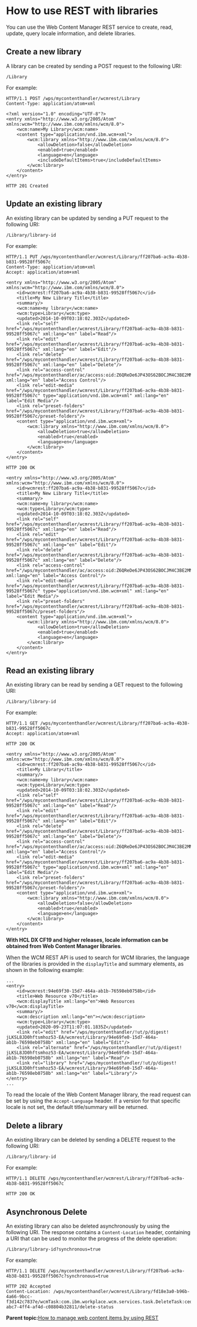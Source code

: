 # How to use REST with libraries

You can use the Web Content Manager REST service to create, read, update, query locale information, and delete libraries.

## Create a new library

A library can be created by sending a POST request to the following URI:

```
/Library
```

For example:

```
HTTP/1.1 POST /wps/mycontenthandler/wcmrest/Library
Content-Type: application/atom+xml

<?xml version="1.0" encoding="UTF-8"?>
<entry xmlns="http://www.w3.org/2005/Atom" xmlns:wcm="http://www.ibm.com/xmlns/wcm/8.0">
    <wcm:name>My Library</wcm:name>
    <content type="application/vnd.ibm.wcm+xml">
        <wcm:library xmlns="http://www.ibm.com/xmlns/wcm/8.0">
            <allowDeletion>false</allowDeletion>
            <enabled>true</enabled>
            <language>en</language>
            <includeDefaultItems>true</includeDefaultItems>
        </wcm:library>
    </content>
</entry>

HTTP 201 Created
```

## Update an existing library

An existing library can be updated by sending a PUT request to the following URI:

```
/Library/library-id
```

For example:

```
HTTP/1.1 PUT /wps/mycontenthandler/wcmrest/Library/ff207ba6-ac9a-4b38-b831-99528ff5067c
Content-Type: application/atom+xml
Accept: application/atom+xml

<entry xmlns="http://www.w3.org/2005/Atom" xmlns:wcm="http://www.ibm.com/xmlns/wcm/8.0">
    <id>wcmrest:ff207ba6-ac9a-4b38-b831-99528ff5067c</id>
    <title>My New Library Title</title>
    <summary/>
    <wcm:name>my library</wcm:name>
    <wcm:type>Library</wcm:type>
    <updated>2014-10-09T03:18:02.303Z</updated>
    <link rel="self" href="/wps/mycontenthandler/wcmrest/Library/ff207ba6-ac9a-4b38-b831-99528ff5067c" xml:lang="en" label="Read"/>
    <link rel="edit" href="/wps/mycontenthandler/wcmrest/Library/ff207ba6-ac9a-4b38-b831-99528ff5067c" xml:lang="en" label="Edit"/>
    <link rel="delete" href="/wps/mycontenthandler/wcmrest/Library/ff207ba6-ac9a-4b38-b831-99528ff5067c" xml:lang="en" label="Delete"/>
    <link rel="access-control" href="/wps/mycontenthandler/ac/access:oid:Z6QReDe6JP43OS62BOCJM4C3BE2MMG62RCGJM8COPC2JM47P9D43SOC6BD03RS633" xml:lang="en" label="Access Control"/>
    <link rel="edit-media" href="/wps/mycontenthandler/wcmrest/Library/ff207ba6-ac9a-4b38-b831-99528ff5067c" type="application/vnd.ibm.wcm+xml" xml:lang="en" label="Edit Media"/>
    <link rel="preset-folders" href="/wps/mycontenthandler/wcmrest/Library/ff207ba6-ac9a-4b38-b831-99528ff5067c/preset-folders"/>
    <content type="application/vnd.ibm.wcm+xml">
        <wcm:library xmlns="http://www.ibm.com/xmlns/wcm/8.0">
            <allowDeletion>true</allowDeletion>
            <enabled>true</enabled>
            <language>en</language>
        </wcm:library>
    </content>
</entry>

HTTP 200 OK

<entry xmlns="http://www.w3.org/2005/Atom" xmlns:wcm="http://www.ibm.com/xmlns/wcm/8.0">
    <id>wcmrest:ff207ba6-ac9a-4b38-b831-99528ff5067c</id>
    <title>My New Library Title</title>
    <summary/>
    <wcm:name>my library</wcm:name>
    <wcm:type>Library</wcm:type>
    <updated>2014-10-09T03:18:02.303Z</updated>
    <link rel="self" href="/wps/mycontenthandler/wcmrest/Library/ff207ba6-ac9a-4b38-b831-99528ff5067c" xml:lang="en" label="Read"/>
    <link rel="edit" href="/wps/mycontenthandler/wcmrest/Library/ff207ba6-ac9a-4b38-b831-99528ff5067c" xml:lang="en" label="Edit"/>
    <link rel="delete" href="/wps/mycontenthandler/wcmrest/Library/ff207ba6-ac9a-4b38-b831-99528ff5067c" xml:lang="en" label="Delete"/>
    <link rel="access-control" href="/wps/mycontenthandler/ac/access:oid:Z6QReDe6JP43OS62BOCJM4C3BE2MMG62RCGJM8COPC2JM47P9D43SOC6BD03RS633" xml:lang="en" label="Access Control"/>
    <link rel="edit-media" href="/wps/mycontenthandler/wcmrest/Library/ff207ba6-ac9a-4b38-b831-99528ff5067c" type="application/vnd.ibm.wcm+xml" xml:lang="en" label="Edit Media"/>
    <link rel="preset-folders" href="/wps/mycontenthandler/wcmrest/Library/ff207ba6-ac9a-4b38-b831-99528ff5067c/preset-folders"/>
    <content type="application/vnd.ibm.wcm+xml">
        <wcm:library xmlns="http://www.ibm.com/xmlns/wcm/8.0">
            <allowDeletion>true</allowDeletion>
            <enabled>true</enabled>
            <language>en</language>
        </wcm:library>
    </content>
</entry>
```

## Read an existing library

An existing library can be read by sending a GET request to the following URI:

```
/Library/library-id
```

For example:

```
HTTP/1.1 GET /wps/mycontenthandler/wcmrest/Library/ff207ba6-ac9a-4b38-b831-99528ff5067c
Accept: application/atom+xml

HTTP 200 OK

<entry xmlns="http://www.w3.org/2005/Atom" xmlns:wcm="http://www.ibm.com/xmlns/wcm/8.0">
    <id>wcmrest:ff207ba6-ac9a-4b38-b831-99528ff5067c</id>
    <title>My Library</title>
    <summary/>
    <wcm:name>my library</wcm:name>
    <wcm:type>Library</wcm:type>
    <updated>2014-10-09T03:18:02.303Z</updated>
    <link rel="self" href="/wps/mycontenthandler/wcmrest/Library/ff207ba6-ac9a-4b38-b831-99528ff5067c" xml:lang="en" label="Read"/>
    <link rel="edit" href="/wps/mycontenthandler/wcmrest/Library/ff207ba6-ac9a-4b38-b831-99528ff5067c" xml:lang="en" label="Edit"/>
    <link rel="delete" href="/wps/mycontenthandler/wcmrest/Library/ff207ba6-ac9a-4b38-b831-99528ff5067c" xml:lang="en" label="Delete"/>
    <link rel="access-control" href="/wps/mycontenthandler/ac/access:oid:Z6QReDe6JP43OS62BOCJM4C3BE2MMG62RCGJM8COPC2JM47P9D43SOC6BD03RS633" xml:lang="en" label="Access Control"/>
    <link rel="edit-media" href="/wps/mycontenthandler/wcmrest/Library/ff207ba6-ac9a-4b38-b831-99528ff5067c" type="application/vnd.ibm.wcm+xml" xml:lang="en" label="Edit Media"/>
    <link rel="preset-folders" href="/wps/mycontenthandler/wcmrest/Library/ff207ba6-ac9a-4b38-b831-99528ff5067c/preset-folders"/>
    <content type="application/vnd.ibm.wcm+xml">
        <wcm:library xmlns="http://www.ibm.com/xmlns/wcm/8.0">
            <allowDeletion>false</allowDeletion>
            <enabled>true</enabled>
            <language>en</language>
        </wcm:library>
    </content>
</entry>
```

**With HCL DX CF19 and higher releases, locale information can be obtained from Web Content Manager libraries**.

When the WCM REST API is used to search for WCM libraries, the language of the libraries is provided in the `displayTitle` and summary elements, as shown in the following example:

```
...
<entry>
    <id>wcmrest:94e69f30-15d7-464a-ab1b-76598eb0758b</id>
    <title>Web Resource v70</title>
    <wcm:displayTitle xml:lang="en">Web Resources v70</wcm:displayTitle>
    <summary/>
    <wcm:description xml:lang="en"></wcm:description>
    <wcm:type>Library</wcm:type>
    <updated>2020-09-23T11:07:01.1835Z</updated>
    <link rel="edit" href="/wps/mycontenthandler/!ut/p/digest!
jLKSL8JD0hftsmhoz53-EA/wcmrest/Library/94e69fe0-15d7-464a-
ab1b-76598eb0758b" xml:lang="en" label="Edit"/>
    <link rel="alternate" href="/wps/mycontenthandler/!ut/p/digest!
jLKSL8JD0hftsmhoz53-EA/wcmrest/Library/94e69fe0-15d7-464a-
ab1b-76598eb0758b" xml:lang="en" label="Read"/>
    <link rel="library" href="/wps/mycontenthandler/!ut/p/digest!
jLKSL8JD0hftsmhoz53-EA/wcmrest/Library/94e69fe0-15d7-464a-
ab1b-76598eb0758b" xml:lang="en" label="Library"/>
</entry>
...
```

To read the locale of the Web Content Manager library, the read request can be set by using the `Accept-Language` header. If a version for that specific locale is not set, the default title/summary will be returned.

## Delete a library

An existing library can be deleted by sending a DELETE request to the following URI:

```
/Library/library-id
```

For example:

```
HTTP/1.1 DELETE /wps/mycontenthandler/wcmrest/Library/ff207ba6-ac9a-4b38-b831-99528ff5067c

HTTP 200 OK
```

## Asynchronous Delete

An existing library can also be deleted asynchronously by using the following URI. The response contains a `Content-Location` header, containing a URI that can be used to monitor the progress of the delete operation:

```
/Library/library-id?synchronous=true
```

For example:

```
HTTP/1.1 DELETE /wps/mycontenthandler/wcmrest/Library/ff207ba6-ac9a-4b38-b831-99528ff5067c?synchronous=true

HTTP 202 Accepted
Content-Location: /wps/mycontenthandler/wcmrest/Library/fd18e3a0-b96b-4a66-9bcc-f3d142c7837e/wcmTask:com.ibm.workplace.wcm.services.task.DeleteTask:ced02fae-abc7-4ff4-af4d-c08804b32811/delete-status
```

**Parent topic:**[How to manage web content items by using REST](../wcm/wcm_rest_crud.md)

